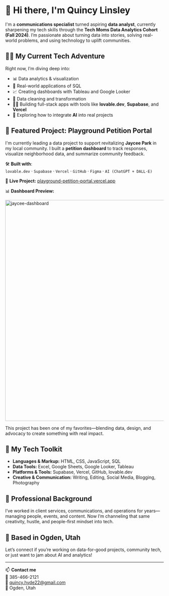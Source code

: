 # 👋 Hi there, I'm Quincy Linsley

I'm a **communications specialist** turned aspiring **data analyst**, currently sharpening my tech skills through the **Tech Moms Data Analytics Cohort (Fall 2024)**. I’m passionate about turning data into stories, solving real-world problems, and using technology to uplift communities.

## 👩‍💻 My Current Tech Adventure

Right now, I’m diving deep into:

- 📊 Data analytics & visualization  
- 🧮 Real-world applications of SQL  
- 📈 Creating dashboards with Tableau and Google Looker  
- 🧹 Data cleaning and transformation  
- 👩‍💻 Building full-stack apps with tools like **lovable.dev**, **Supabase**, and **Vercel**  
- 🤖 Exploring how to integrate **AI** into real projects

## 🌟 Featured Project: Playground Petition Portal

I'm currently leading a data project to support revitalizing **Jaycee Park** in my local community. I built a **petition dashboard** to track responses, visualize neighborhood data, and summarize community feedback.

🛠️ **Built with**:  
`lovable.dev` · `Supabase` · `Vercel` · `GitHub` · `Figma` · `AI (ChatGPT + DALL·E)`  

🔗 **Live Project:** [playground-petition-portal.vercel.app](https://playground-petition-portal-9cfaeecf.vercel.app/)

📊 **Dashboard Preview:**

<img width="700" alt="jaycee-dashboard" src="https://github.com/user-attachments/assets/b90e4f38-208c-46a5-9df1-2aa01c0dceae" />


This project has been one of my favorites—blending data, design, and advocacy to create something with real impact.

## 🧰 My Tech Toolkit

- **Languages & Markup:** HTML, CSS, JavaScript, SQL  
- **Data Tools:** Excel, Google Sheets, Google Looker, Tableau  
- **Platforms & Tools:** Supabase, Vercel, GitHub, lovable.dev  
- **Creative & Communication:** Writing, Editing, Social Media, Blogging, Photography

## 💼 Professional Background

I’ve worked in client services, communications, and operations for years—managing people, events, and content. Now I’m channeling that same creativity, hustle, and people-first mindset into tech.

## 📍 Based in Ogden, Utah

Let’s connect if you’re working on data-for-good projects, community tech, or just want to jam about AI and analytics!

---

📫 **Contact me**  
📱 385-466-2121  
📧 quincy.hyde22@gmail.com  
📍 Ogden, Utah  


<!---
quincylinsley/quincylinsley is a ✨ special ✨ repository because its `README.md` (this file) appears on your GitHub profile.
You can click the Preview link to take a look at your changes.
--->
